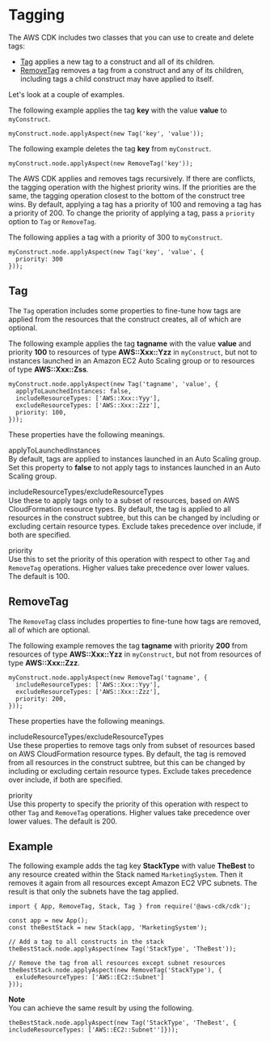 # Tagging<a name="tagging"></a>

The AWS CDK includes two classes that you can use to create and delete tags:
+  [Tag](https://docs.aws.amazon.com/cdk/api/latest/docs/@aws-cdk_core.Tag.html) applies a new tag to a construct and all of its children\. 
+  [RemoveTag](https://docs.aws.amazon.com/cdk/api/latest/docs/@aws-cdk_core.RemoveTag.html) removes a tag from a construct and any of its children, including tags a child construct may have applied to itself\. 

Let's look at a couple of examples\.

The following example applies the tag **key** with the value **value** to `myConstruct`\.

```
myConstruct.node.applyAspect(new Tag('key', 'value'));
```

The following example deletes the tag **key** from `myConstruct`\.

```
myConstruct.node.applyAspect(new RemoveTag('key'));
```

The AWS CDK applies and removes tags recursively\. If there are conflicts, the tagging operation with the highest priority wins\. If the priorities are the same, the tagging operation closest to the bottom of the construct tree wins\. By default, applying a tag has a priority of 100 and removing a tag has a priority of 200\. To change the priority of applying a tag, pass a `priority` option to `Tag` or `RemoveTag`\. 

The following applies a tag with a priority of 300 to `myConstruct`\.

```
myConstruct.node.applyAspect(new Tag('key', 'value', {
  priority: 300
}));
```

## Tag<a name="tagging_tag"></a>

The `Tag` operation includes some properties to fine\-tune how tags are applied from the resources that the construct creates, all of which are optional\.

The following example applies the tag **tagname** with the value **value** and priority **100** to resources of type **AWS::Xxx::Yzz** in `myConstruct`, but not to instances launched in an Amazon EC2 Auto Scaling group or to resources of type **AWS::Xxx::Zss**\.

```
myConstruct.node.applyAspect(new Tag('tagname', 'value', {
  applyToLaunchedInstances: false,
  includeResourceTypes: ['AWS::Xxx::Yyy'],
  excludeResourceTypes: ['AWS::Xxx::Zzz'],
  priority: 100,
}));
```

These properties have the following meanings\.

applyToLaunchedInstances  
By default, tags are applied to instances launched in an Auto Scaling group\. Set this property to **false** to not apply tags to instances launched in an Auto Scaling group\.

includeResourceTypes/excludeResourceTypes  
Use these to apply tags only to a subset of resources, based on AWS CloudFormation resource types\. By default, the tag is applied to all resources in the construct subtree, but this can be changed by including or excluding certain resource types\. Exclude takes precedence over include, if both are specified\.

priority  
Use this to set the priority of this operation with respect to other `Tag` and `RemoveTag` operations\. Higher values take precedence over lower values\. The default is 100\.

## RemoveTag<a name="tagging_removetag"></a>

The `RemoveTag` class includes properties to fine\-tune how tags are removed, all of which are optional\.

The following example removes the tag **tagname** with priority **200** from resources of type **AWS::Xxx::Yzz** in `myConstruct`, but not from resources of type **AWS::Xxx::Zzz**\.

```
myConstruct.node.applyAspect(new RemoveTag('tagname', {
  includeResourceTypes: ['AWS::Xxx::Yyy'],
  excludeResourceTypes: ['AWS::Xxx::Zzz'],
  priority: 200,
}));
```

These properties have the following meanings\.

includeResourceTypes/excludeResourceTypes  
Use these properties to remove tags only from subset of resources based on AWS CloudFormation resource types\. By default, the tag is removed from all resources in the construct subtree, but this can be changed by including or excluding certain resource types\. Exclude takes precedence over include, if both are specified\.

priority  
Use this property to specify the priority of this operation with respect to other `Tag` and `RemoveTag` operations\. Higher values take precedence over lower values\. The default is 200\.

## Example<a name="tagging_example"></a>

The following example adds the tag key **StackType** with value **TheBest** to any resource created within the Stack named `MarketingSystem`\. Then it removes it again from all resources except Amazon EC2 VPC subnets\. The result is that only the subnets have the tag applied\.

```
import { App, RemoveTag, Stack, Tag } from require('@aws-cdk/cdk');

const app = new App();
const theBestStack = new Stack(app, 'MarketingSystem');

// Add a tag to all constructs in the stack
theBestStack.node.applyAspect(new Tag('StackType', 'TheBest'));

// Remove the tag from all resources except subnet resources
theBestStack.node.applyAspect(new RemoveTag('StackType'), {
  exludeResourceTypes: ['AWS::EC2::Subnet']
}));
```

**Note**  
You can achieve the same result by using the following\.  

```
theBestStack.node.applyAspect(new Tag('StackType', 'TheBest', { includeResourceTypes: ['AWS::EC2::Subnet'']})); 
```